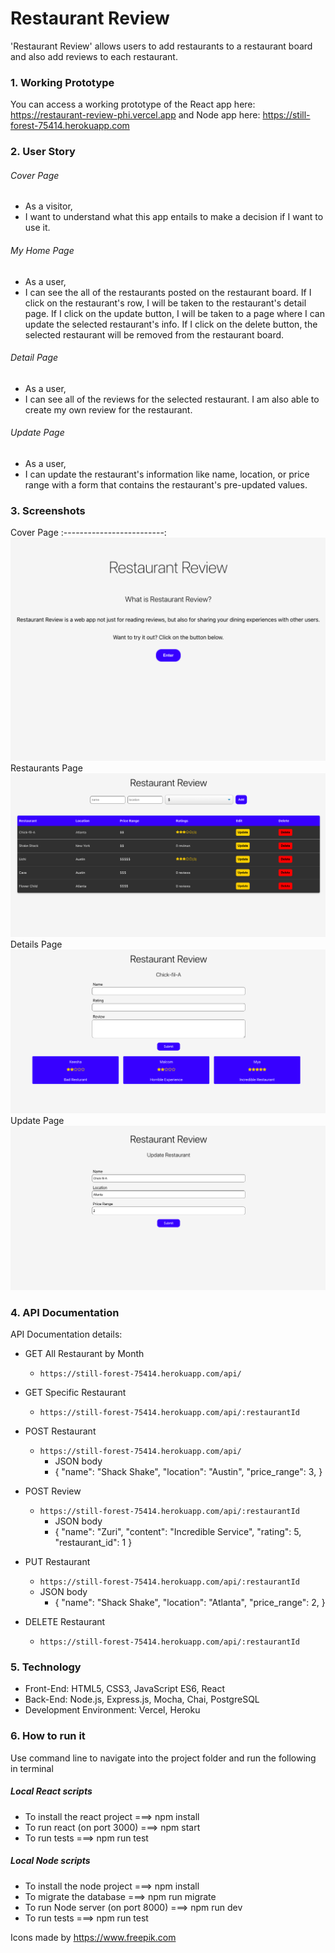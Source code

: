 # Restaurant Review
'Restaurant Review' allows users to add restaurants to a restaurant board and also add reviews to each restaurant.



### 1. Working Prototype
You can access a working prototype of the React app here: https://restaurant-review-phi.vercel.app and Node app here: https://still-forest-75414.herokuapp.com



### 2. User Story

###### Cover Page
* As a visitor,
* I want to understand what this app entails to make a decision if I want to use it.


###### My Home Page
* As a user,
* I can see the all of the restaurants posted on the restaurant board. If I click on the restaurant's row, I will be taken to the restaurant's detail page. If I click on the update button, I will be taken to a page where I can update the selected restaurant's info. If I click on the delete button, the selected restaurant will be removed from the restaurant board.


###### Detail Page
* As a user,
* I can see all of the reviews for the selected restaurant. I am also able to create my own review for the restaurant.

###### Update Page
* As a user,
* I can update the restaurant's information like name, location, or price range with a form that contains the restaurant's pre-updated values.



### 3. Screenshots
Cover Page
:-------------------------:
![Cover Page](/screenshots/Cover-Page.png)
Restaurants Page
![Restaurants Page](/screenshots/Restaurants-Page.png)
Details Page
![Details Page](/screenshots/Details-Page.png)
Update Page
![Update Page](/screenshots/Update-Page.png) 



### 4. API Documentation
API Documentation details:
* GET All Restaurant by Month
    * `https://still-forest-75414.herokuapp.com/api/`

* GET Specific Restaurant
    * `https://still-forest-75414.herokuapp.com/api/:restaurantId`

* POST Restaurant
    * `https://still-forest-75414.herokuapp.com/api/`
        * JSON body
        *   { "name": "Shack Shake", "location": "Austin", "price_range": 3, 
            }

* POST Review
    * `https://still-forest-75414.herokuapp.com/api/:restaurantId`
        * JSON body
        *   { "name": "Zuri", "content": "Incredible Service", "rating": 5, "restaurant_id": 1
        }

* PUT Restaurant
    * `https://still-forest-75414.herokuapp.com/api/:restaurantId`
    * JSON body
        *   { "name": "Shack Shake", "location": "Atlanta", "price_range": 2, 
            }

* DELETE Restaurant
    * `https://still-forest-75414.herokuapp.com/api/:restaurantId`



### 5. Technology
* Front-End: HTML5, CSS3, JavaScript ES6, React
* Back-End: Node.js, Express.js, Mocha, Chai, PostgreSQL 
* Development Environment: Vercel, Heroku
 


### 6. How to run it
Use command line to navigate into the project folder and run the following in terminal

##### Local React scripts
* To install the react project ===> npm install
* To run react (on port 3000) ===> npm start
* To run tests ===> npm run test

##### Local Node scripts
* To install the node project ===> npm install
* To migrate the database ===> npm run migrate 
* To run Node server (on port 8000) ===> npm run dev
* To run tests ===> npm run test

Icons made by https://www.freepik.com 